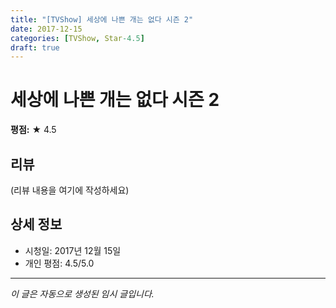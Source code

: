 ```yaml
---
title: "[TVShow] 세상에 나쁜 개는 없다 시즌 2"
date: 2017-12-15
categories: [TVShow, Star-4.5]
draft: true
---
```


# 세상에 나쁜 개는 없다 시즌 2

**평점:** ★ 4.5

## 리뷰

(리뷰 내용을 여기에 작성하세요)

## 상세 정보

- 시청일: 2017년 12월 15일
- 개인 평점: 4.5/5.0

---

*이 글은 자동으로 생성된 임시 글입니다.*
